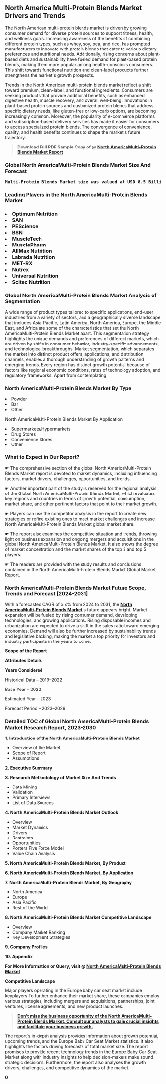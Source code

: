 <p><h2>North America Multi-Protein Blends Market Drivers and Trends</h2><p>The North American multi-protein blends market is driven by growing consumer demand for diverse protein sources to support fitness, health, and wellness goals. Increasing awareness of the benefits of combining different protein types, such as whey, soy, pea, and rice, has prompted manufacturers to innovate with protein blends that cater to various dietary preferences and nutritional needs. Additionally, rising concerns about plant-based diets and sustainability have fueled demand for plant-based protein blends, making them more popular among health-conscious consumers. This shift towards functional nutrition and clean-label products further strengthens the market's growth prospects.</p><p>Trends in the North American multi-protein blends market reflect a shift toward premium, clean-label, and functional ingredients. Consumers are seeking products that provide additional benefits, such as enhanced digestive health, muscle recovery, and overall well-being. Innovations in plant-based protein sources and customized protein blends that address specific dietary needs, like gluten-free or low-carb options, are becoming increasingly common. Moreover, the popularity of e-commerce platforms and subscription-based delivery services has made it easier for consumers to access specialized protein blends. The convergence of convenience, quality, and health benefits continues to shape the market's future trajectory.</p></p><blockquote id="" class=""><strong>Download Full PDF Sample Copy of @&nbsp;<a href="https://www.verifiedmarketreports.com/download-sample/?rid=857056&utm_source=GitHub-Jan&utm_medium=283" target="_blank">North AmericaMulti-Protein Blends Market Report</a>&nbsp;&nbsp;</strong></blockquote><h3 id="" class=""><strong>Global&nbsp;North AmericaMulti-Protein Blends Market Size And Forecast</strong></h3><pre class="reader-text-block__code-block"><strong>Multi-Protein Blends Market size was valued at USD 8.5 Billion in 2022 and is projected to reach USD 15.3 Billion by 2030, growing at a CAGR of 8.6% from 2024 to 2030.</strong></pre><h3 id="" class="">Leading Players in the&nbsp;North AmericaMulti-Protein Blends Market</h3><h3 class=""></Li><Li>Optimum Nutrition</Li><Li> SAN</Li><Li> PEScience</Li><Li> BSN</Li><Li> MuscleTech</Li><Li> MusclePharm</Li><Li> AllMax Nutrition</Li><Li> Labrada Nutrition</Li><Li> MET-RX</Li><Li> Nutrex</Li><Li> Universal Nutrition</Li><Li> Scitec Nutrition</h3><h3 id="" class="">Global&nbsp;North AmericaMulti-Protein Blends Market Analysis of Segmentation</h3><p id="" class="">A wide range of product types tailored to specific applications, end-user industries from a variety of sectors, and a geographically diverse landscape that includes Asia-Pacific, Latin America, North America, Europe, the Middle East, and Africa are some of the characteristics that set the North AmericaMulti-Protein Blends Market apart. This segmentation strategy highlights the unique demands and preferences of different markets, which are driven by shifts in consumer behavior, industry-specific advancements, and technological breakthroughs. Market segmentation, which separates the market into distinct product offers, applications, and distribution channels, enables a thorough understanding of growth patterns and emerging trends. Every region has distinct growth potential because of factors like regional economic conditions, rates of technology adoption, and regulatory frameworks. Apart from contemplating</p><h3 id="" class="">North AmericaMulti-Protein Blends Market&nbsp;By Type</h3><p></Li><Li>Powder</Li><Li> Bar</Li><Li> Other</p><div class="" data-test-id=""><p>North AmericaMulti-Protein Blends Market&nbsp;By Application</p></div><p class=""></Li><Li>Supermarkets/Hypermarkets</Li><Li> Drug Stores</Li><Li> Convenience Stores</Li><Li> Other</p><div class="" data-test-id=""><h3><span class="">What to Expect in Our Report?</span></h3></div><div class="" data-test-id=""><p><span class="">☛ The comprehensive section of the global North AmericaMulti-Protein Blends Market report is devoted to market dynamics, including influencing factors, market drivers, challenges, opportunities, and trends.</span></p></div><div class="" data-test-id=""><p><span class="">☛ Another important part of the study is reserved for the regional analysis of the Global North AmericaMulti-Protein Blends Market, which evaluates key regions and countries in terms of growth potential, consumption, market share, and other pertinent factors that point to their market growth.</span></p></div><div class="" data-test-id=""><p><span class="">☛ Players can use the competitor analysis in the report to create new strategies or refine existing ones to meet market challenges and increase North AmericaMulti-Protein Blends Market global market share.</span></p></div><div class="" data-test-id=""><p><span class="">☛ The report also examines the competitive situation and trends, throwing light on business expansion and ongoing mergers and acquisitions in the global North AmericaMulti-Protein Blends Market. It also shows the degree of market concentration and the market shares of the top 3 and top 5 players.</span></p></div><div class="" data-test-id=""><p><span class="">☛ The readers are provided with the study results and conclusions contained in the North AmericaMulti-Protein Blends Market Global Market Report.</span></p></div><div class="" data-test-id=""><h3><span class="">North AmericaMulti-Protein Blends Market Future Scope, Trends and Forecast [2024-2031]</span></h3></div><div class="" data-test-id=""><p><span class="">With a forecasted CAGR of x.x% from 2024 to 2031, the <strong><a href="https://www.verifiedmarketreports.com/download-sample/?rid=857056&utm_source=GitHub-Jan&utm_medium=283" target="_blank">North AmericaMulti-Protein Blends Market</a>'</strong>s future appears bright. Market expansion will be fueled by rising consumer demand, developing technologies, and growing applications. Rising disposable incomes and urbanization are expected to drive a shift in the sales ratio toward emerging economies. Demand will also be further increased by sustainability trends and legislative backing, making the market a top priority for investors and industry participants in the years to come.</span></p><p id="ember66" class="ember-view reader-text-block__paragraph"><strong>Scope of the Report</strong></p><p id="ember67" class="ember-view reader-text-block__paragraph"><strong>Attributes Details</strong></p><p id="ember68" class="ember-view reader-text-block__paragraph"><strong>Years Considered</strong></p><p id="ember69" class="ember-view reader-text-block__paragraph">Historical Data &ndash; 2019&ndash;2022</p><p id="ember70" class="ember-view reader-text-block__paragraph">Base Year &ndash; 2022</p><p id="ember71" class="ember-view reader-text-block__paragraph">Estimated Year &ndash; 2023</p><p id="ember72" class="ember-view reader-text-block__paragraph">Forecast Period &ndash; 2023&ndash;2029</p></div><h3 id="" class="">Detailed TOC of Global North AmericaMulti-Protein Blends Market Research Report, 2023-2030</h3><p id="" class=""><strong>1. Introduction of the North AmericaMulti-Protein Blends Market</strong></p><ul><li>Overview of the Market</li><li>Scope of Report</li><li>Assumptions</li></ul><p id="" class=""><strong>2. Executive Summary</strong></p><p id="" class=""><strong>3. Research Methodology of Market Size And Trends</strong></p><ul><li>Data Mining</li><li>Validation</li><li>Primary Interviews</li><li>List of Data Sources</li></ul><p id="" class=""><strong>4. North AmericaMulti-Protein Blends Market Outlook</strong></p><ul><li>Overview</li><li>Market Dynamics</li><li>Drivers</li><li>Restraints</li><li>Opportunities</li><li>Porters Five Force Model</li><li>Value Chain Analysis</li></ul><p id="" class=""><strong>5. North AmericaMulti-Protein Blends Market, By Product</strong></p><p id="" class=""><strong>6. North AmericaMulti-Protein Blends Market, By Application</strong></p><p id="" class=""><strong>7. North AmericaMulti-Protein Blends Market, By Geography</strong></p><ul><li>North America</li><li>Europe</li><li>Asia Pacific</li><li>Rest of the World</li></ul><p id="" class=""><strong>8. North AmericaMulti-Protein Blends Market Competitive Landscape</strong></p><ul><li>Overview</li><li>Company Market Ranking</li><li>Key Development Strategies</li></ul><p id="" class=""><strong>9. Company Profiles</strong></p><p id="" class=""><strong>10. Appendix</strong></p><p><strong>For More Information or Query, visit&nbsp;@ <a href="https://www.verifiedmarketreports.com/product/multi-protein-blends-market/" target="_blank">North AmericaMulti-Protein Blends Market</a></strong></p><p id="ember61" class="ember-view reader-text-block__paragraph"><strong>Competitive Landscape</strong></p><p id="ember62" class="ember-view reader-text-block__paragraph">Major players operating in the Europe baby car seat market include keyplayers To further enhance their market share, these companies employ various strategies, including mergers and acquisitions, partnerships, joint ventures, license agreements, and new product launches.</p><blockquote id="ember63" class="ember-view reader-text-block__blockquote"><strong><a href="https://www.verifiedmarketreports.com/download-sample/?rid=857056&utm_source=GitHub-Jan&utm_medium=283" target="_blank">Don&rsquo;t miss the business opportunity of the North AmericaMulti-Protein Blends Market. Consult our analysts to gain crucial insights and facilitate your business growth.</a></strong></blockquote><p id="ember64" class="ember-view reader-text-block__paragraph">The report's in-depth analysis provides information about growth potential, upcoming trends, and the Europe Baby Car Seat Market statistics. It also highlights the factors driving forecasts of total market size. The report promises to provide recent technology trends in the Europe Baby Car Seat Market along with industry insights to help decision-makers make sound strategic decisions. Furthermore, the report also analyses the growth drivers, challenges, and competitive dynamics of the market.</p><p class="ember-view reader-text-block__paragraph"><strong>0</strong></p>
